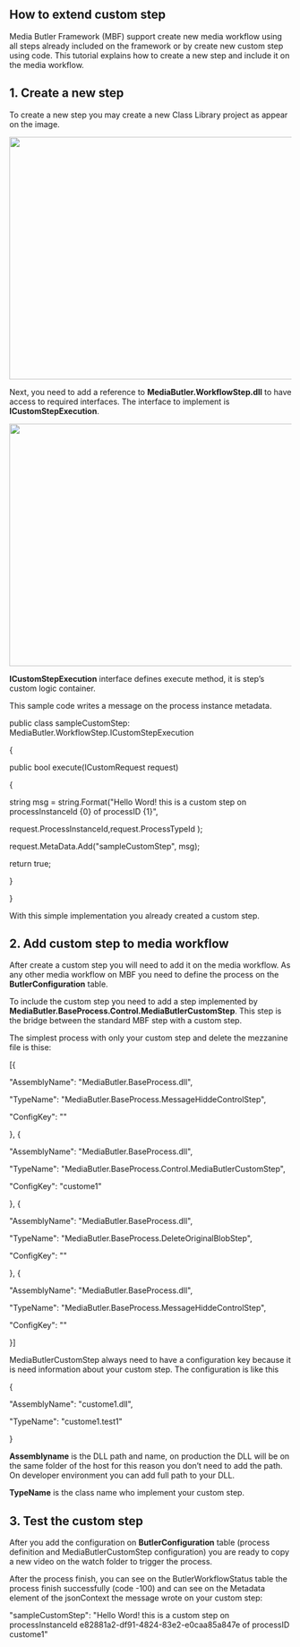 ﻿
<html xmlns="http://www.w3.org/1999/xhtml">
<head>
  <meta http-equiv="Content-Type" content="text/html; charset=utf-8" />
  <meta http-equiv="Content-Style-Type" content="text/css" />
  <meta name="generator" content="pandoc" />
  <title></title>

</head>
<body>
<h2 id="how-to-extend-custom-step">How to extend custom step</h2>
<p>Media Butler Framework (MBF) support create new media workflow using all steps already included on the framework or by create new custom step using code. This tutorial explains how to create a new step and include it on the media workflow.</p>
<h2 id="create-a-new-step">1. Create a new step</h2>
<p>To create a new step you may create a new Class Library project as appear on the image.</p>
<p><img src="media/image1.png" width="624" height="433" /></p>
<p>Next, you need to add a reference to <strong>MediaButler.WorkflowStep.dll</strong> to have access to required interfaces. The interface to implement is <strong>ICustomStepExecution</strong>.</p>
<p><img src="media/image2.png" width="624" height="433" /></p>
<p><strong>ICustomStepExecution</strong> interface defines execute method, it is step’s custom logic container.</p>
<p>This sample code writes a message on the process instance metadata.</p>
<p>public class sampleCustomStep: MediaButler.WorkflowStep.ICustomStepExecution</p>
<p>{</p>
<p>public bool execute(ICustomRequest request)</p>
<p>{</p>
<p>string msg = string.Format(&quot;Hello Word! this is a custom step on processInstanceId {0} of processID {1}&quot;,</p>
<p>request.ProcessInstanceId,request.ProcessTypeId );</p>
<p>request.MetaData.Add(&quot;sampleCustomStep&quot;, msg);</p>
<p>return true;</p>
<p>}</p>
<p>}</p>
<p>With this simple implementation you already created a custom step.</p>
<h2 id="add-custom-step-to-media-workflow">2. Add custom step to media workflow</h2>
<p>After create a custom step you will need to add it on the media workflow. As any other media workflow on MBF you need to define the process on the <strong>ButlerConfiguration</strong> table.</p>
<p>To include the custom step you need to add a step implemented by <strong>MediaButler.BaseProcess.Control.MediaButlerCustomStep</strong>. This step is the bridge between the standard MBF step with a custom step.</p>
<p>The simplest process with only your custom step and delete the mezzanine file is thise:</p>
<p>[{</p>
<p>&quot;AssemblyName&quot;: &quot;MediaButler.BaseProcess.dll&quot;,</p>
<p>&quot;TypeName&quot;: &quot;MediaButler.BaseProcess.MessageHiddeControlStep&quot;,</p>
<p>&quot;ConfigKey&quot;: &quot;&quot;</p>
<p>}, {</p>
<p>&quot;AssemblyName&quot;: &quot;MediaButler.BaseProcess.dll&quot;,</p>
<p>&quot;TypeName&quot;: &quot;MediaButler.BaseProcess.Control.MediaButlerCustomStep&quot;,</p>
<p>&quot;ConfigKey&quot;: &quot;custome1&quot;</p>
<p>}, {</p>
<p>&quot;AssemblyName&quot;: &quot;MediaButler.BaseProcess.dll&quot;,</p>
<p>&quot;TypeName&quot;: &quot;MediaButler.BaseProcess.DeleteOriginalBlobStep&quot;,</p>
<p>&quot;ConfigKey&quot;: &quot;&quot;</p>
<p>}, {</p>
<p>&quot;AssemblyName&quot;: &quot;MediaButler.BaseProcess.dll&quot;,</p>
<p>&quot;TypeName&quot;: &quot;MediaButler.BaseProcess.MessageHiddeControlStep&quot;,</p>
<p>&quot;ConfigKey&quot;: &quot;&quot;</p>
<p>}]</p>
<p>MediaButlerCustomStep always need to have a configuration key because it is need information about your custom step. The configuration is like this</p>
<p>{</p>
<p>&quot;AssemblyName&quot;: &quot;custome1.dll&quot;,</p>
<p>&quot;TypeName&quot;: &quot;custome1.test1&quot;</p>
<p>}</p>
<p><strong>Assemblyname</strong> is the DLL path and name, on production the DLL will be on the same folder of the host for this reason you don’t need to add the path. On developer environment you can add full path to your DLL.</p>
<p><strong>TypeName</strong> is the class name who implement your custom step.</p>
<h2 id="test-the-custom-step">3. Test the custom step</h2>
<p>After you add the configuration on <strong>ButlerConfiguration</strong> table (process definition and MediaButlerCustomStep configuration) you are ready to copy a new video on the watch folder to trigger the process.</p>
<p>After the process finish, you can see on the ButlerWorkflowStatus table the process finish successfully (code -100) and can see on the Metadata element of the jsonContext the message wrote on your custom step:</p>
<p>&quot;sampleCustomStep&quot;: &quot;Hello Word! this is a custom step on processInstanceId e82881a2-df91-4824-83e2-e0caa85a847e of processID custome1&quot;</p>
</body>
</html>
